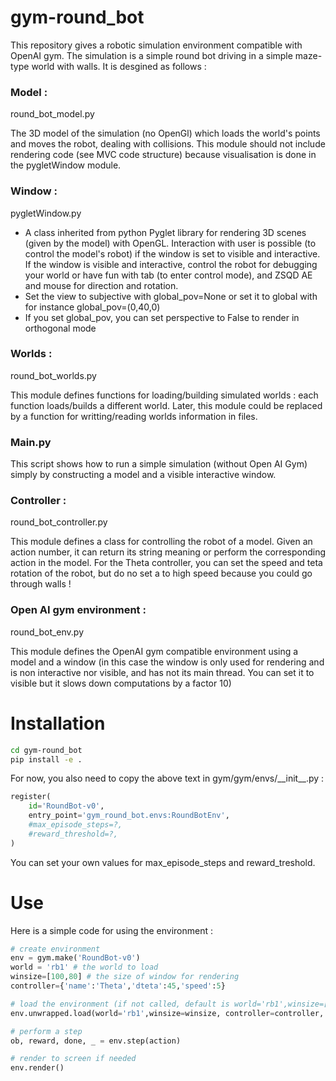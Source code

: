 # gym-round_bot

This repository gives a robotic simulation environment compatible with OpenAI gym. The simulation is a simple round bot driving in a simple maze-type world with walls. It is desgined as follows :

### Model :
round_bot_model.py

The 3D model of the simulation (no OpenGl) which loads the world's points and moves the robot, dealing with collisions. This module should not include rendering code (see MVC code structure) because visualisation is done in the pygletWindow module.

### Window :
pygletWindow.py

+ A class inherited from python Pyglet library for rendering 3D scenes (given by the model) with OpenGL. Interaction with user is possible (to control the model's robot) if the window is set to visible and interactive. If the window is visible and interactive, control the robot for debugging your world or have fun with tab (to enter control mode), and ZSQD AE and mouse for direction and rotation.
+ Set the view to subjective with global_pov=None or set it to global with for instance global_pov=(0,40,0)
+ If you set global_pov, you can set perspective to False to render in orthogonal mode

### Worlds :
round_bot_worlds.py

This module defines functions for loading/building simulated worlds : each function loads/builds a different world. Later, this module could be replaced by a function for writting/reading worlds information in files.

### Main.py
This script shows how to run a simple simulation (without Open AI Gym) simply by constructing a model and a visible interactive window.

### Controller :
round_bot_controller.py

This module defines a class for controlling the robot of a model. Given an action number, it can return its string meaning or perform the corresponding action in the model. For the Theta controller, you can set the speed and teta rotation of the robot, but do no set a to high speed because you could go through walls !

### Open AI gym environment :
round_bot_env.py

This module defines the OpenAI gym compatible environment using a model and a window (in this case the window is only used for rendering and is non interactive nor visible, and has not its main thread. You can set it to visible but it slows down computations by a factor 10)


# Installation

```bash
cd gym-round_bot
pip install -e .
```

For now, you also need to copy the above text in gym/gym/envs/\_\_init\_\_.py :
```Python
register(
    id='RoundBot-v0',
    entry_point='gym_round_bot.envs:RoundBotEnv',
    #max_episode_steps=?,
    #reward_threshold=?,
)
```
You can set your own values for max_episode_steps and reward_treshold.

# Use

Here is a simple code for using the environment :
```Python
# create environment
env = gym.make('RoundBot-v0')
world = 'rb1' # the world to load
winsize=[100,80] # the size of window for rendering
controller={'name':'Theta','dteta':45,'speed':5}

# load the environment (if not called, default is world='rb1',winsize=[80,60], controller={'name':'Theta','dteta':20,'speed':10}), global_pov = None, perppective=True )
env.unwrapped.load(world='rb1',winsize=winsize, controller=controller, global_pov = (0,40,0)), perppective=False)

# perform a step
ob, reward, done, _ = env.step(action)

# render to screen if needed
env.render()
```
